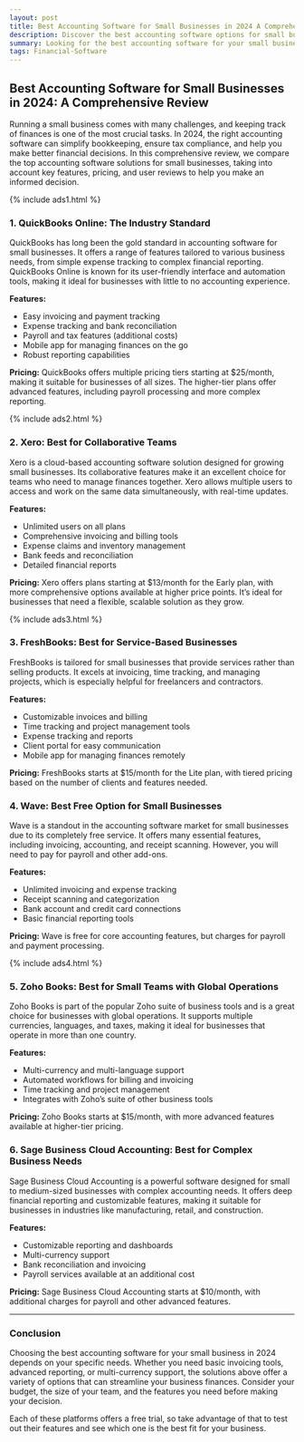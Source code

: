 ```yaml
---
layout: post
title: Best Accounting Software for Small Businesses in 2024 A Comprehensive Review
description: Discover the best accounting software options for small businesses in 2024. Compare features, pricing, and benefits to find the ideal solution for your business needs.
summary: Looking for the best accounting software for your small business in 2024? This comprehensive review covers top options to streamline your finances, manage invoices, and stay tax-compliant.
tags: Financial-Software
---
```


## Best Accounting Software for Small Businesses in 2024: A Comprehensive Review

Running a small business comes with many challenges, and keeping track of finances is one of the most crucial tasks. In 2024, the right accounting software can simplify bookkeeping, ensure tax compliance, and help you make better financial decisions. In this comprehensive review, we compare the top accounting software solutions for small businesses, taking into account key features, pricing, and user reviews to help you make an informed decision.

{% include ads1.html %}

### 1. **QuickBooks Online: The Industry Standard**

QuickBooks has long been the gold standard in accounting software for small businesses. It offers a range of features tailored to various business needs, from simple expense tracking to complex financial reporting. QuickBooks Online is known for its user-friendly interface and automation tools, making it ideal for businesses with little to no accounting experience.

**Features:**
- Easy invoicing and payment tracking
- Expense tracking and bank reconciliation
- Payroll and tax features (additional costs)
- Mobile app for managing finances on the go
- Robust reporting capabilities

**Pricing:** QuickBooks offers multiple pricing tiers starting at $25/month, making it suitable for businesses of all sizes. The higher-tier plans offer advanced features, including payroll processing and more complex reporting.

{% include ads2.html %}

### 2. **Xero: Best for Collaborative Teams**

Xero is a cloud-based accounting software solution designed for growing small businesses. Its collaborative features make it an excellent choice for teams who need to manage finances together. Xero allows multiple users to access and work on the same data simultaneously, with real-time updates.

**Features:**
- Unlimited users on all plans
- Comprehensive invoicing and billing tools
- Expense claims and inventory management
- Bank feeds and reconciliation
- Detailed financial reports

**Pricing:** Xero offers plans starting at $13/month for the Early plan, with more comprehensive options available at higher price points. It’s ideal for businesses that need a flexible, scalable solution as they grow.

{% include ads3.html %}

### 3. **FreshBooks: Best for Service-Based Businesses**

FreshBooks is tailored for small businesses that provide services rather than selling products. It excels at invoicing, time tracking, and managing projects, which is especially helpful for freelancers and contractors.

**Features:**
- Customizable invoices and billing
- Time tracking and project management tools
- Expense tracking and reports
- Client portal for easy communication
- Mobile app for managing finances remotely

**Pricing:** FreshBooks starts at $15/month for the Lite plan, with tiered pricing based on the number of clients and features needed.

### 4. **Wave: Best Free Option for Small Businesses**

Wave is a standout in the accounting software market for small businesses due to its completely free service. It offers many essential features, including invoicing, accounting, and receipt scanning. However, you will need to pay for payroll and other add-ons.

**Features:**
- Unlimited invoicing and expense tracking
- Receipt scanning and categorization
- Bank account and credit card connections
- Basic financial reporting tools

**Pricing:** Wave is free for core accounting features, but charges for payroll and payment processing.

{% include ads4.html %}

### 5. **Zoho Books: Best for Small Teams with Global Operations**

Zoho Books is part of the popular Zoho suite of business tools and is a great choice for businesses with global operations. It supports multiple currencies, languages, and taxes, making it ideal for businesses that operate in more than one country.

**Features:**
- Multi-currency and multi-language support
- Automated workflows for billing and invoicing
- Time tracking and project management
- Integrates with Zoho’s suite of other business tools

**Pricing:** Zoho Books starts at $15/month, with more advanced features available at higher-tier pricing.

### 6. **Sage Business Cloud Accounting: Best for Complex Business Needs**

Sage Business Cloud Accounting is a powerful software designed for small to medium-sized businesses with complex accounting needs. It offers deep financial reporting and customizable features, making it suitable for businesses in industries like manufacturing, retail, and construction.

**Features:**
- Customizable reporting and dashboards
- Multi-currency support
- Bank reconciliation and invoicing
- Payroll services available at an additional cost

**Pricing:** Sage Business Cloud Accounting starts at $10/month, with additional charges for payroll and other advanced features.

---

### Conclusion

Choosing the best accounting software for your small business in 2024 depends on your specific needs. Whether you need basic invoicing tools, advanced reporting, or multi-currency support, the solutions above offer a variety of options that can streamline your business finances. Consider your budget, the size of your team, and the features you need before making your decision.

Each of these platforms offers a free trial, so take advantage of that to test out their features and see which one is the best fit for your business.

